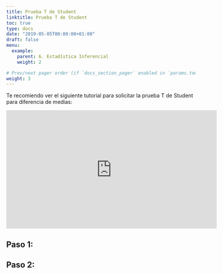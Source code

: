 ```yaml
---
title: Prueba T de Student
linktitle: Prueba T de Student
toc: true
type: docs
date: "2019-05-05T00:00:00+01:00"
draft: false
menu:
  example:
    parent: 6. Estadística Inferencial
    weight: 2

# Prev/next pager order (if `docs_section_pager` enabled in `params.toml`)
weight: 3
---
```


Te recomiendo ver el siguiente tutorial para solicitar la prueba T de Student para diferencia de medias:

<iframe width="560" height="315" src="https://www.youtube.com/embed/YPTi65ub7K8" frameborder="0" allow="accelerometer; autoplay; encrypted-media; gyroscope; picture-in-picture" allowfullscreen></iframe>


## Paso 1: 


## Paso 2:



